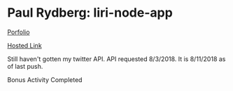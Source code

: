 # Paul Rydberg: liri-node-app

[Porfolio](https://paulrydberg.github.io/portfolio/bootstrap/portfolio2.html)

[Hosted Link](https://paulrydberg.github.io/liri-node-app/)

Still haven't gotten my twitter API. API requested 8/3/2018. It is 8/11/2018 as of last push.

Bonus Activity Completed
